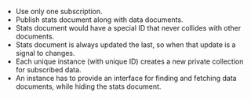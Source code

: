 * Use only one subscription.
* Publish stats document along with data documents.
* Stats document would have a special ID that never collides with other documents.
* Stats document is always updated the last, so when that update is a signal to changes.
* Each unique instance (with unique ID) creates a new private collection for subscribed data.
* An instance has to provide an interface for finding and fetching data documents, while hiding the stats document.